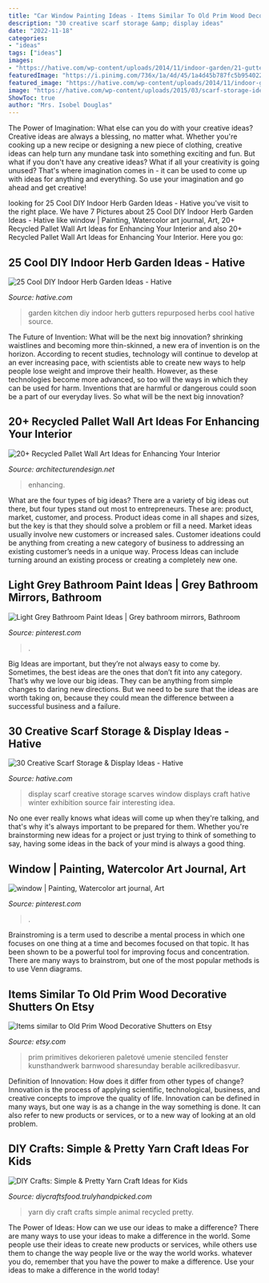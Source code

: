 ```yaml
---
title: "Car Window Painting Ideas - Items Similar To Old Prim Wood Decorative Shutters On Etsy"
description: "30 creative scarf storage &amp; display ideas"
date: "2022-11-18"
categories:
- "ideas"
tags: ["ideas"]
images:
- "https://hative.com/wp-content/uploads/2014/11/indoor-garden/21-gutters-repurposed-herbs.jpg"
featuredImage: "https://i.pinimg.com/736x/1a/4d/45/1a4d45b787fc5b9540222db7ac558496.jpg"
featured_image: "https://hative.com/wp-content/uploads/2014/11/indoor-garden/21-gutters-repurposed-herbs.jpg"
image: "https://hative.com/wp-content/uploads/2015/03/scarf-storage-ideas/27-creative-scarf-storage-and-display-ideas.jpg"
ShowToc: true
author: "Mrs. Isobel Douglas"
---
```



The Power of Imagination: What else can you do with your creative ideas?
Creative ideas are always a blessing, no matter what. Whether you're cooking up a new recipe or designing a new piece of clothing, creative ideas can help turn any mundane task into something exciting and fun. But what if you don't have any creative ideas? What if all your creativity is going unused? That's where imagination comes in - it can be used to come up with ideas for anything and everything. So use your imagination and go ahead and get creative!

	

		
looking for 25 Cool DIY Indoor Herb Garden Ideas - Hative you've visit to the right place. We have 7 Pictures about 25 Cool DIY Indoor Herb Garden Ideas - Hative like window | Painting, Watercolor art journal, Art, 20+ Recycled Pallet Wall Art Ideas for Enhancing Your Interior and also 20+ Recycled Pallet Wall Art Ideas for Enhancing Your Interior. Here you go:
		
    
## 25 Cool DIY Indoor Herb Garden Ideas - Hative

<img loading=lazy src="https://hative.com/wp-content/uploads/2014/11/indoor-garden/21-gutters-repurposed-herbs.jpg" onerror="this.onerror=null;this.src='https://tse3.mm.bing.net/th?id=OIP.VWcuvKHQr5CVt4UpR_zrDQHaKG&amp;pid=15.1';" alt="25 Cool DIY Indoor Herb Garden Ideas - Hative">

_Source: hative.com_

>garden kitchen diy indoor herb gutters repurposed herbs cool hative source. 

	

The Future of Invention: What will be the next big innovation?
shrinking waistlines and becoming more thin-skinned, a new era of invention is on the horizon. According to recent studies, technology will continue to develop at an ever increasing pace, with scientists able to create new ways to help people lose weight and improve their health. 
However, as these technologies become more advanced, so too will the ways in which they can be used for harm. Inventions that are harmful or dangerous could soon be a part of our everyday lives. So what will be the next big innovation?

    
## 20+ Recycled Pallet Wall Art Ideas For Enhancing Your Interior

<img loading=lazy src="https://cdn.architecturendesign.net/wp-content/uploads/2015/06/AD-Pallet-Wall-Art-20.jpg" onerror="this.onerror=null;this.src='https://tse1.mm.bing.net/th?id=OIP.qmvGSoMFNI_DEIH-u0OUHQHaJ4&amp;pid=15.1';" alt="20+ Recycled Pallet Wall Art Ideas for Enhancing Your Interior">

_Source: architecturendesign.net_

>enhancing. 

	

What are the four types of big ideas?
There are a variety of big ideas out there, but four types stand out most to entrepreneurs. These are: product, market, customer, and process. Product ideas come in all shapes and sizes, but the key is that they should solve a problem or fill a need. Market ideas usually involve new customers or increased sales. Customer ideations could be anything from creating a new category of business to addressing an existing customer’s needs in a unique way. Process Ideas can include turning around an existing process or creating a completely new one.

    
## Light Grey Bathroom Paint Ideas | Grey Bathroom Mirrors, Bathroom

<img loading=lazy src="https://i.pinimg.com/736x/1a/4d/45/1a4d45b787fc5b9540222db7ac558496.jpg" onerror="this.onerror=null;this.src='https://tse4.mm.bing.net/th?id=OIP.k3NSfxQ3NlLPRtvy21C-hgHaHa&amp;pid=15.1';" alt="Light Grey Bathroom Paint Ideas | Grey bathroom mirrors, Bathroom">

_Source: pinterest.com_

>. 

	

Big Ideas are important, but they’re not always easy to come by. Sometimes, the best ideas are the ones that don’t fit into any category. That’s why we love our big ideas. They can be anything from simple changes to daring new directions. But we need to be sure that the ideas are worth taking on, because they could mean the difference between a successful business and a failure.

    
## 30 Creative Scarf Storage &amp; Display Ideas - Hative

<img loading=lazy src="https://hative.com/wp-content/uploads/2015/03/scarf-storage-ideas/27-creative-scarf-storage-and-display-ideas.jpg" onerror="this.onerror=null;this.src='https://tse2.mm.bing.net/th?id=OIP.apHzrUS_MR1NliMR8RBmkAHaRI&amp;pid=15.1';" alt="30 Creative Scarf Storage &amp; Display Ideas - Hative">

_Source: hative.com_

>display scarf creative storage scarves window displays craft hative winter exhibition source fair interesting idea. 

	

No one ever really knows what ideas will come up when they're talking, and that's why it's always important to be prepared for them. Whether you're brainstorming new ideas for a project or just trying to think of something to say, having some ideas in the back of your mind is always a good thing.

    
## Window | Painting, Watercolor Art Journal, Art

<img loading=lazy src="https://i.pinimg.com/736x/ae/94/e8/ae94e85fcb9a2bbd474b225f4ad5d9cc--cottage-windows-house-windows.jpg" onerror="this.onerror=null;this.src='https://tse3.mm.bing.net/th?id=OIP.soD2vDWWZ2thktabmXOd4gHaJ_&amp;pid=15.1';" alt="window | Painting, Watercolor art journal, Art">

_Source: pinterest.com_

>. 

	

Brainstroming is a term used to describe a mental process in which one focuses on one thing at a time and becomes focused on that topic. It has been shown to be a powerful tool for improving focus and concentration. There are many ways to brainstrom, but one of the most popular methods is to use Venn diagrams.

    
## Items Similar To Old Prim Wood Decorative Shutters On Etsy

<img loading=lazy src="https://img1.etsystatic.com/009/0/7690539/il_570xN.415971649_3k4g.jpg" onerror="this.onerror=null;this.src='https://tse3.mm.bing.net/th?id=OIP.qT7iyJRiAXjERLoDzludKQHaJ4&amp;pid=15.1';" alt="Items similar to Old Prim Wood Decorative Shutters on Etsy">

_Source: etsy.com_

>prim primitives dekorieren paletové umenie stenciled fenster kunsthandwerk barnwood sharesunday berable acilkredibasvur. 

	

Definition of Innovation: How does it differ from other types of change?
Innovation is the process of applying scientific, technological, business, and creative concepts to improve the quality of life. Innovation can be defined in many ways, but one way is as a change in the way something is done. It can also refer to new products or services, or to a new way of looking at an old problem.

    
## DIY Crafts: Simple &amp; Pretty Yarn Craft Ideas For Kids

<img loading=lazy src="https://diycraftsfood.trulyhandpicked.com/wp-content/uploads/2016/06/Diy-Kids-yarn-craft_gm.jpg" onerror="this.onerror=null;this.src='https://tse4.mm.bing.net/th?id=OIP.Jz-aaNLZA0vNNB9EML4q0wHaMj&amp;pid=15.1';" alt="DIY Crafts: Simple &amp; Pretty Yarn Craft Ideas for Kids">

_Source: diycraftsfood.trulyhandpicked.com_

>yarn diy craft crafts simple animal recycled pretty. 

	

The Power of Ideas: How can we use our ideas to make a difference?
There are many ways to use your ideas to make a difference in the world. Some people use their ideas to create new products or services, while others use them to change the way people live or the way the world works. whatever you do, remember that you have the power to make a difference. Use your ideas to make a difference in the world today!

